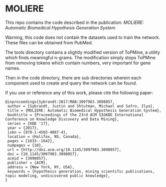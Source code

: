 MOLIERE
=======

This repo contains the code described in the publication: *MOLIERE: Automatic Biomedical Hypothesis Generation System*

Warning, this code does not contain the datasets used to train the network.
These files can be obtained from PubMed.

The tools directory contains a slightly modified version of ToPMine, a utility which finds meaningful n-grams. The modification simply stops ToPMine from removing tokens which contain numbers, very important for gene names.

Then in the code directory, there are sub directories wherein each component used to create and query the network can be found.

If you use or reference any of this work, please cite the following paper:

    @inproceedings{Sybrandt:2017:MAB:3097983.3098057,
     author = {Sybrandt, Justin and Shtutman, Michael and Safro, Ilya},
     title = {MOLIERE: Automatic Biomedical Hypothesis Generation System},
     booktitle = {Proceedings of the 23rd ACM SIGKDD International Conference on Knowledge Discovery and Data Mining},
     series = {KDD '17},
     year = {2017},
     isbn = {978-1-4503-4887-4},
     location = {Halifax, NS, Canada},
     pages = {1633--1642},
     numpages = {10},
     url = {http://doi.acm.org/10.1145/3097983.3098057},
     doi = {10.1145/3097983.3098057},
     acmid = {3098057},
     publisher = {ACM},
     address = {New York, NY, USA},
     keywords = {hypothesis generation, mining scientific publications, topic modeling, undiscovered public knowledge},
    }


